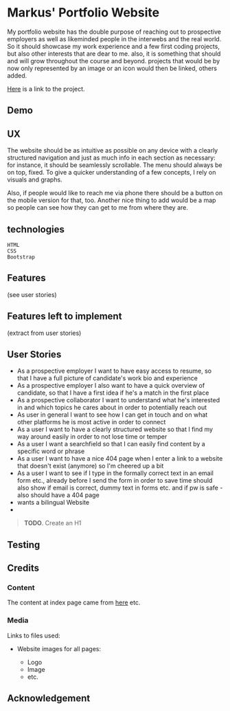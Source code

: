 # Markus' Portfolio Website

My portfolio website has the double purpose of reaching out to prospective employers as well as likeminded people in the interwebs and the real world. So it should showcase my work experience and a few first coding projects, but also other interests that are dear to me. also, it is something that should and will grow throughout the course and beyond. projects that would be by now only represented by an image or an icon would then be linked, others added.

[Here]() is a link to the project.

## Demo

## UX

The website should be as intuitive as possible on any device with a clearly structured navigation and just as much info in each section as necessary: for instance, it should be seamlessly scrollable. The menu should always be on top, fixed. To give a quicker understanding of a few concepts, I rely on visuals and graphs.

Also, if people would like to reach me via phone there should be a button on the mobile version for that, too.
Another nice thing to add would be a map so people can see how they can get to me from where they are.

## technologies

    HTML
    CSS
    Bootstrap

## Features

(see user stories)

## Features left to implement

(extract from user stories)

## User Stories

- As a prospective employer I want to have easy access to resume, so that I have a full picture of candidate's work bio and experience
- As a prospective employer I also want to have a quick overview of candidate, so that I have a first idea if he's a match in the first place
- As a prospective collaborator I want to understand what he's interested in and which topics he cares about in order to potentially reach out
- As user in general I want to see how I can get in touch and on what other platforms he is most active in order to connect
- As a user I want to have a clearly structured website so that I find my way around easily in order to not lose time or temper
- As a user I want a searchfield so that I can easily find content by a specific word or phrase
- As a user I want to have a nice 404 page when I enter a link to a website that doesn't exist (anymore) so I'm cheered up a bit
- As a user I want to see if I type in the formally correct text in an email form etc., already before I send the form in order to save time
  should also show if email is correct, dummy text in forms etc. and if pw is safe - also should have a 404 page
- wants a bilingual Website
-

> **TODO**. Create an H1

## Testing

## Credits

### Content

The content at index page came from [here]()
etc.

### Media

Links to files used:

- Website images for all pages:

  - Logo
  - Image
  - etc.

## Acknowledgement
